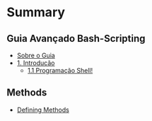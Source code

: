 # Summary

## Guia Avançado Bash-Scripting

* [Sobre o Guia](README.md)
* [1. Introducão](/introducao.md#1-introducão)
  * [1.1 Programação Shell!](/introducao/programacao-shell.md)

## Methods

* [Defining Methods](methods.md)


